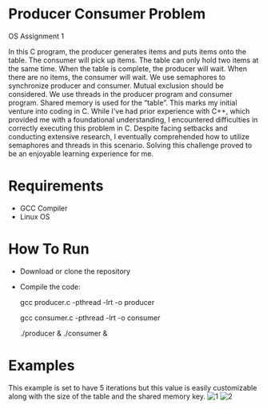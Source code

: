 # Producer Consumer Problem
OS Assignment 1


In this C program, the producer generates items and puts items onto the table. The consumer will pick up items. The table can only hold two items at the same time. When the table is complete, the producer will wait. When there are no items, the consumer will wait. We use semaphores to synchronize producer and consumer.  Mutual exclusion should be considered. We use threads in the producer program and consumer program. Shared memory is used for the “table”.
This marks my initial venture into coding in C. While I've had prior experience with C++, which provided me with a foundational understanding, I encountered difficulties in correctly executing this problem in C. Despite facing setbacks and conducting extensive research, I eventually comprehended how to utilize semaphores and threads in this scenario. Solving this challenge proved to be an enjoyable learning experience for me.

# Requirements
- GCC Compiler
- Linux OS

# How To Run
 - Download or clone the repository
 - Compile the code:
   
     gcc producer.c -pthread -lrt -o producer
   
     gcc consumer.c -pthread -lrt -o consumer
   
     ./producer & ./consumer &

# Examples
This example is set to have 5 iterations but this value is easily customizable along with the size of the table and the shared memory key.
![1](https://github.com/cohenstevens/producer-consumer/assets/150870554/85c44b5a-1698-48a6-a6b3-b7057eda7b4d)
![2](https://github.com/cohenstevens/producer-consumer/assets/150870554/64a06544-7bea-404e-b35e-702be0251b08)


